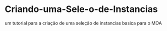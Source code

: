 # Criando-uma-Sele-o-de-Instancias
um tutorial para a criação de uma seleção de instancias basica para o MOA
